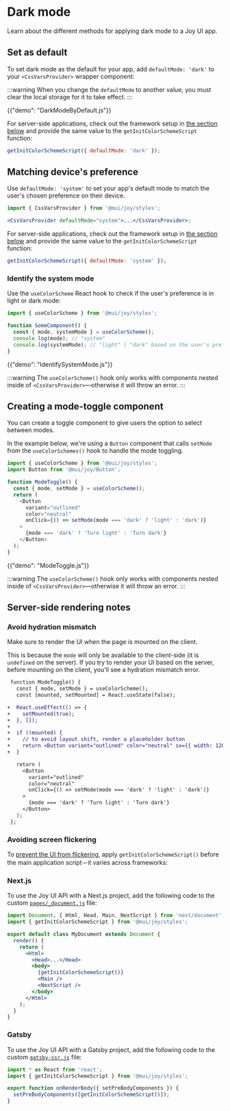# Dark mode

<p class="description">Learn about the different methods for applying dark mode to a Joy UI app.</p>

## Set as default

To set dark mode as the default for your app, add `defaultMode: 'dark'` to your `<CssVarsProvider>` wrapper component:

:::warning
When you change the `defaultMode` to another value, you must clear the local storage for it to take effect.
:::

{{"demo": "DarkModeByDefault.js"}}

For server-side applications, check out the framework setup in [the section below](#server-side-rendering) and provide the same value to the `getInitColorSchemeScript` function:

```js
getInitColorSchemeScript({ defaultMode: 'dark' });
```

## Matching device's preference

Use `defaultMode: 'system'` to set your app's default mode to match the user's chosen preference on their device.

```jsx
import { CssVarsProvider } from '@mui/joy/styles';

<CssVarsProvider defaultMode="system">...</CssVarsProvider>;
```

For server-side applications, check out the framework setup in [the section below](#server-side-rendering) and provide the same value to the `getInitColorSchemeScript` function:

```js
getInitColorSchemeScript({ defaultMode: 'system' });
```

### Identify the system mode

Use the `useColorScheme` React hook to check if the user's preference is in light or dark mode:

```js
import { useColorScheme } from '@mui/joy/styles';

function SomeComponent() {
  const { mode, systemMode } = useColorScheme();
  console.log(mode); // "system"
  console.log(systemMode); // "light" | "dark" based on the user's preference.
}
```

{{"demo": "IdentifySystemMode.js"}}

:::warning
The `useColorScheme()` hook only works with components nested inside of `<CssVarsProvider>`—otherwise it will throw an error.
:::

## Creating a mode-toggle component

You can create a toggle component to give users the option to select between modes.

In the example below, we're using a `Button` component that calls `setMode` from the `useColorSchemes()` hook to handle the mode toggling.

```js
import { useColorScheme } from '@mui/joy/styles';
import Button from '@mui/joy/Button';

function ModeToggle() {
  const { mode, setMode } = useColorScheme();
  return (
    <Button
      variant="outlined"
      color="neutral"
      onClick={() => setMode(mode === 'dark' ? 'light' : 'dark')}
    >
      {mode === 'dark' ? 'Turn light' : 'Turn dark'}
    </Button>
  );
}
```

{{"demo": "ModeToggle.js"}}

:::warning
The `useColorScheme()` hook only works with components nested inside of `<CssVarsProvider>`—otherwise it will throw an error.
:::

## Server-side rendering notes

### Avoid hydration mismatch

Make sure to render the UI when the page is mounted on the client.

This is because the `mode` will only be available to the client-side (it is `undefined` on the server).
If you try to render your UI based on the server, before mounting on the client, you'll see a hydration mismatch error.

```diff
 function ModeToggle() {
   const { mode, setMode } = useColorScheme();
   const [mounted, setMounted] = React.useState(false);

+  React.useEffect(() => {
+    setMounted(true);
+  }, []);
+
+  if (!mounted) {
+    // to avoid layout shift, render a placeholder button
+    return <Button variant="outlined" color="neutral" sx={{ width: 120 }} />;
+  }

   return (
     <Button
       variant="outlined"
       color="neutral"
       onClick={() => setMode(mode === 'dark' ? 'light' : 'dark')}
     >
       {mode === 'dark' ? 'Turn light' : 'Turn dark'}
     </Button>
   );
 };
```

### Avoiding screen flickering

To [prevent the UI from flickering](/joy-ui/main-features/dark-mode-optimization/#the-problem-flickering-on-first-load), apply `getInitColorSchemeScript()` before the main application script－it varies across frameworks:

### Next.js

To use the Joy UI API with a Next.js project, add the following code to the custom [`pages/_document.js`](https://nextjs.org/docs/advanced-features/custom-document) file:

```jsx
import Document, { Html, Head, Main, NextScript } from 'next/document';
import { getInitColorSchemeScript } from '@mui/joy/styles';

export default class MyDocument extends Document {
  render() {
    return (
      <Html>
        <Head>...</Head>
        <body>
          {getInitColorSchemeScript()}
          <Main />
          <NextScript />
        </body>
      </Html>
    );
  }
}
```

### Gatsby

To use the Joy UI API with a Gatsby project, add the following code to the custom [`gatsby-ssr.js`](https://www.gatsbyjs.com/docs/reference/config-files/gatsby-ssr/) file:

```jsx
import * as React from 'react';
import { getInitColorSchemeScript } from '@mui/joy/styles';

export function onRenderBody({ setPreBodyComponents }) {
  setPreBodyComponents([getInitColorSchemeScript()]);
}
```

